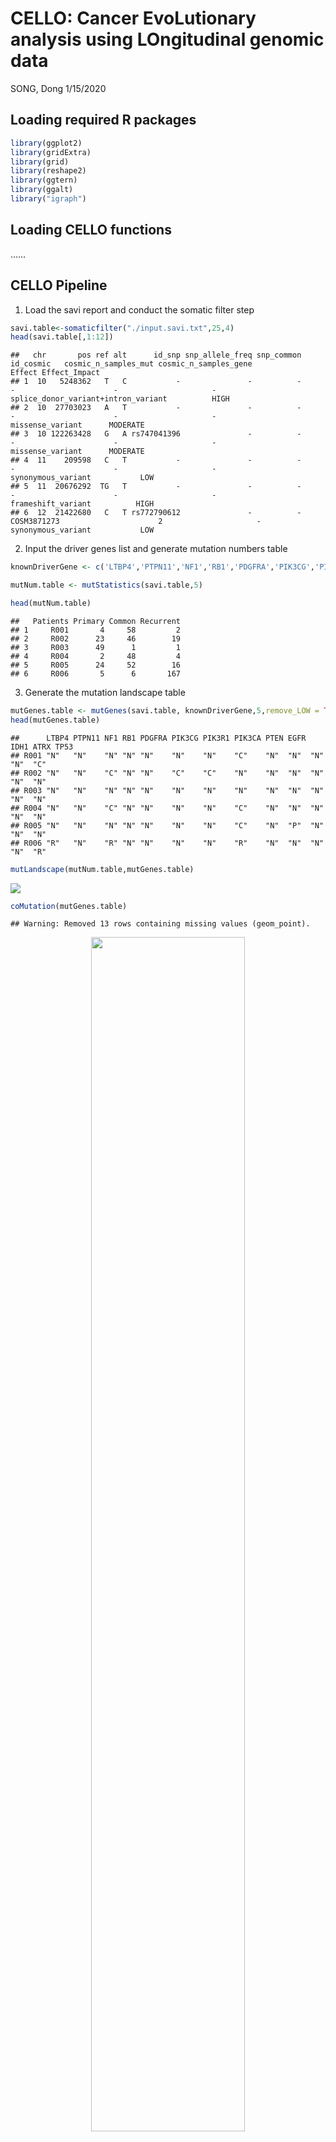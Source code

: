 CELLO: Cancer EvoLutionary analysis using LOngitudinal genomic data
================
SONG, Dong
1/15/2020


## Loading required R packages

``` r
library(ggplot2)
library(gridExtra)
library(grid)
library(reshape2)
library(ggtern)
library(ggalt)
library("igraph")
```

## Loading CELLO functions

……

## CELLO Pipeline

1. Load the savi report and conduct the somatic filter step
``` r
savi.table<-somaticfilter("./input.savi.txt",25,4)
head(savi.table[,1:12])
```

    ##   chr       pos ref alt      id_snp snp_allele_freq snp_common   id_cosmic   cosmic_n_samples_mut cosmic_n_samples_gene                               Effect Effect_Impact
    ## 1  10   5248362   T   C           -               -          -           -                      -                     -  splice_donor_variant+intron_variant          HIGH
    ## 2  10  27703023   A   T           -               -          -           -                      -                     -                     missense_variant      MODERATE
    ## 3  10 122263428   G   A rs747041396               -          -           -                      -                     -                     missense_variant      MODERATE
    ## 4  11    209598   C   T           -               -          -           -                      -                     -                   synonymous_variant           LOW
    ## 5  11  20676292  TG   T           -               -          -           -                      -                     -                   frameshift_variant          HIGH
    ## 6  12  21422680   C   T rs772790612               -          - COSM3871273                      2                     -                   synonymous_variant           LOW


2. Input the driver genes list and generate mutation numbers table
``` r
knownDriverGene <- c('LTBP4','PTPN11','NF1','RB1','PDGFRA','PIK3CG','PIK3R1','PIK3CA','PTEN','EGFR','IDH1','ATRX','TP53')

mutNum.table <- mutStatistics(savi.table,5)

head(mutNum.table)
```

    ##   Patients Primary Common Recurrent
    ## 1     R001       4     58         2
    ## 2     R002      23     46        19
    ## 3     R003      49      1         1
    ## 4     R004       2     48         4
    ## 5     R005      24     52        16
    ## 6     R006       5      6       167


3. Generate the mutation landscape table
``` r
mutGenes.table <- mutGenes(savi.table, knownDriverGene,5,remove_LOW = TRUE)
head(mutGenes.table)
```

    ##      LTBP4 PTPN11 NF1 RB1 PDGFRA PIK3CG PIK3R1 PIK3CA PTEN EGFR IDH1 ATRX TP53
    ## R001 "N"   "N"    "N" "N" "N"    "N"    "N"    "C"    "N"  "N"  "N"  "N"  "C" 
    ## R002 "N"   "N"    "C" "N" "N"    "C"    "C"    "N"    "N"  "N"  "N"  "N"  "N" 
    ## R003 "N"   "N"    "N" "N" "N"    "N"    "N"    "N"    "N"  "N"  "N"  "N"  "N" 
    ## R004 "N"   "N"    "C" "N" "N"    "N"    "N"    "C"    "N"  "N"  "N"  "N"  "N" 
    ## R005 "N"   "N"    "N" "N" "N"    "N"    "N"    "C"    "N"  "P"  "N"  "N"  "N" 
    ## R006 "R"   "N"    "R" "N" "N"    "N"    "N"    "R"    "N"  "N"  "N"  "N"  "R"

``` r
mutLandscape(mutNum.table,mutGenes.table)
```

<img src="./img/unnamed-chunk-6-1.png" style="display: block; margin: auto;" />

``` r
coMutation(mutGenes.table)
```

    ## Warning: Removed 13 rows containing missing values (geom_point).

<div align=center><img src="./img/unnamed-chunk-7-1.png" width = 70% height = 70% style="display: block; margin: auto;" ></div>

``` r
freq.table <- freqMutation(savi.table, knownDriverGene,mutGenes.table,5)
```

<div align=center><img src="./img/unnamed-chunk-8-1.png" width = 70% height = 70% style="display: block; margin: auto;" ></div>

``` r
HM.table <- hyperMutation(savi.table,15,350,1.2)
```

<img src="./img/unnamed-chunk-9-1.png" style="display: block; margin: auto;" />

    ## P-value between Primary and NonHM Recurrence:       0.161138148010592
    ## P-value between Primary and HM Recurrence:          9.87242860746631e-06
    ## P-value between NonHM Recurrence and HM Recurrence: 6.50689011385997e-05

``` r
Cluster.table <- evoCluster(mutNum.table)
```

    ## Warning: Solution to limits produces range outside of [0,1] for some scales

<div align=center><img src="./img/unnamed-chunk-10-1.png" width = 80% height = 80% style="display: block; margin: auto;" ></div>

``` r
switch.table <- mutSwitch(savi.table,knownDriverGene,5,20)
```

<div align=center><img src="./img/unnamed-chunk-11-1.png" width = 80% height = 80% style="display: block; margin: auto;" ></div>


``` r
selGene <-c('LTBP4','IDH1','ATRX','TP53','NF1','MSH6','PIK3CG','PIK3R1','PIK3CA','PTEN','EGFR')
allMutGenes.table <- mutGenes(savi.table, selGene,5,remove_LOW = TRUE)
TEDGedge.table <- getTEDG(allMutGenes.table)
```

<img src="./img/unnamed-chunk-12-1.png" style="display: block; margin: auto;" />

``` r
TEDGedge.table
```

    ##    geneA    geneB    weight label                               
    ## 1  "IDH1"   "LTBP4"  "3"    "R027;R049;R055"                    
    ## 2  "ATRX"   "LTBP4"  "1"    "R049"                              
    ## 3  "TP53"   "LTBP4"  "3"    "R027;R049;R055"                    
    ## 4  "PTEN"   "LTBP4"  "2"    "R007;R039"                         
    ## 5  "EGFR"   "LTBP4"  "2"    "R022;R039"                         
    ## 6  "IDH1"   "TP53"   "1"    "R054"                              
    ## 7  "IDH1"   "NF1"    "5"    "R043;R049;R051;R053;R055"          
    ## 8  "IDH1"   "MSH6"   "3"    "R027;R044;R051"                    
    ## 9  "IDH1"   "PIK3R1" "1"    "R051"                              
    ## 10 "IDH1"   "PIK3CA" "2"    "R048;R049"                         
    ## 11 "IDH1"   "PTEN"   "2"    "R046;R051"                         
    ## 12 "IDH1"   "EGFR"   "1"    "R027"                              
    ## 13 "ATRX"   "TP53"   "1"    "R054"                              
    ## 14 "ATRX"   "NF1"    "5"    "R043;R049;R051;R053;R077"          
    ## 15 "ATRX"   "MSH6"   "2"    "R044;R051"                         
    ## 16 "ATRX"   "PIK3R1" "1"    "R051"                              
    ## 17 "ATRX"   "PIK3CA" "2"    "R048;R049"                         
    ## 18 "EGFR"   "ATRX"   "1"    "R039"                              
    ## 19 "TP53"   "NF1"    "7"    "R034;R043;R049;R051;R053;R055;R077"
    ## 20 "TP53"   "MSH6"   "3"    "R027;R044;R051"                    
    ## 21 "TP53"   "PIK3CG" "1"    "R042"                              
    ## 22 "TP53"   "PIK3CA" "2"    "R048;R049"                         
    ## 23 "TP53"   "PTEN"   "5"    "R034;R038;R046;R051;R061"          
    ## 24 "EGFR"   "TP53"   "2"    "R022;R039"                         
    ## 25 "NF1"    "PIK3CG" "1"    "R042"                              
    ## 26 "PIK3R1" "NF1"    "1"    "R100"                              
    ## 27 "PTEN"   "MSH6"   "2"    "R007;R039"                         
    ## 28 "EGFR"   "MSH6"   "2"    "R022;R039"                         
    ## 29 "PTEN"   "PIK3CG" "1"    "R042"                              
    ## 30 "PIK3R1" "PTEN"   "1"    "R024"

## Contact

For any technical questions about this R code, please contact Dong Song via email: dsongad AT connect.ust.hk

